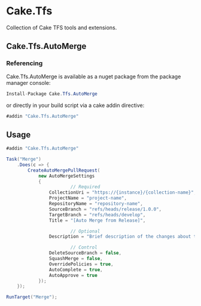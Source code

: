 # Cake.Tfs
Collection of Cake TFS tools and extensions.

## Cake.Tfs.AutoMerge

### Referencing

Cake.Tfs.AutoMerge is available as a nuget package from the package manager console:

```csharp
Install-Package Cake.Tfs.AutoMerge
```

or directly in your build script via a cake addin directive:

```csharp
#addin "Cake.Tfs.AutoMerge"
```

## Usage

```csharp
#addin "Cake.Tfs.AutoMerge"

Task("Merge")
	.Does(c => {
		CreateAutoMergePullRequest(
			new AutoMergeSettings 
			{
		                // Required
				CollectionUri = "https://{instance}/{collection-name}",
				ProjectName = "project-name",
				RepositoryName = "repository-name",
				SourceBranch = "refs/heads/release/1.0.0",
				TargetBranch = "refs/heads/develop",
				Title = "[Auto Merge from Release]",

                		// Optional
				Description = "Brief description of the changes about to get merge",

                		// Control
				DeleteSourceBranch = false,
				SquashMerge = false,
				OverridePolicies = true,
				AutoComplete = true,
				AutoApprove = true
			});
	});

RunTarget("Merge");
```

